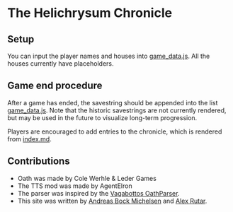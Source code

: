 # The Helichrysum Chronicle
## Setup
You can input the player names and houses into [game_data.js](game_data.js).
All the houses currently have placeholders.

## Game end procedure
After a game has ended, the savestring should be appended into the list [game_data.js](/game_data.js).
Note that the historic savestrings are not currently rendered, but may be used in the future to visualize long-term progression.

Players are encouraged to add entries to the chronicle, which is rendered from [index.md](index.md).

## Contributions
- Oath was made by Cole Werhle & Leder Games
- The TTS mod was made by AgentElron
- The parser was inspired by the [Vagabottos OathParser](https://github.com/Vagabottos/OathParser).
- This site was written by [Andreas Bock Michelsen](https://github.com/AndBm) and [Alex Rutar](https://github.com/alexrutar).
